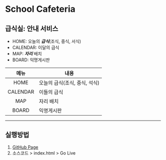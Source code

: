 # School Cafeteria
## 급식실: 안내 서비스
- HOME: 오늘의 ***급식***(조식, 중식, 서식)
- CALENDAR: 이달의 급식
- MAP: ***자리*** 배치
- BOARD: 익명게시판

|메뉴|내용|
|:---:|---|
|HOME|오늘의 급식(조식, 중식, 석식)|
|CALENDAR|이들의 급식|
|MAP|자리 배치|
|BOARD|익명게시판|

---
## 실행방법
1. [GitHub Page](https:/github.com)
1. 소스코드 > index.html > Go Live
